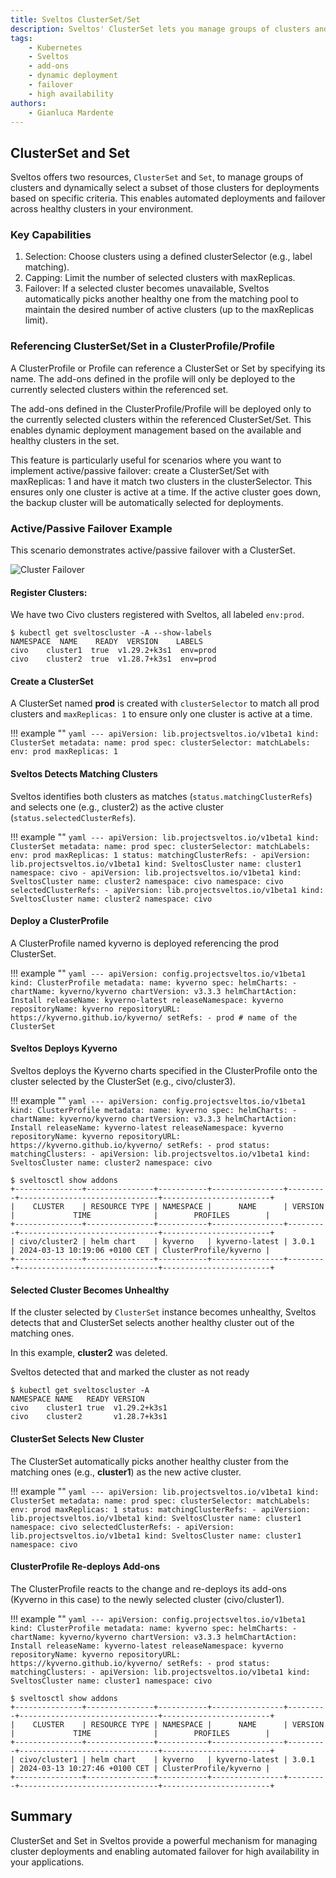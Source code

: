 ```yaml
---
title: Sveltos ClusterSet/Set
description: Sveltos' ClusterSet lets you manage groups of clusters and automatically deploy your applications to healthy ones. If a cluster fails, Sveltos automatically picks another to keep things running smoothly.
tags:
    - Kubernetes
    - Sveltos
    - add-ons
    - dynamic deployment
    - failover
    - high availability
authors:
    - Gianluca Mardente
---
```


## ClusterSet and Set

Sveltos offers two resources, `ClusterSet` and `Set`, to manage groups of clusters and dynamically select a subset of those clusters for deployments based on specific criteria. 
This enables automated deployments and failover across healthy clusters in your environment.

### Key Capabilities

1. Selection: Choose clusters using a defined clusterSelector (e.g., label matching).
2. Capping: Limit the number of selected clusters with maxReplicas.
3. Failover: If a selected cluster becomes unavailable, Sveltos automatically picks another healthy one from the matching pool to maintain the desired number of active clusters (up to the maxReplicas limit).

### Referencing ClusterSet/Set in a ClusterProfile/Profile
A ClusterProfile or Profile can reference a ClusterSet or Set by specifying its name. The add-ons defined in the profile will only be deployed to the currently selected clusters within the referenced set.

The add-ons defined in the ClusterProfile/Profile will be deployed only to the currently selected clusters within the referenced ClusterSet/Set. 
This enables dynamic deployment management based on the available and healthy clusters in the set.

This feature is particularly useful for scenarios where you want to implement active/passive failover: create a ClusterSet/Set with maxReplicas: 1 and have it match two clusters in the clusterSelector. 
This ensures only one cluster is active at a time. If the active cluster goes down, the backup cluster will be automatically selected for deployments.

### Active/Passive Failover Example

This scenario demonstrates active/passive failover with a ClusterSet.

![Cluster Failover](../assets/clusterset.gif)

#### Register Clusters: 

We have two Civo clusters registered with Sveltos, all labeled `env:prod`.

```
$ kubectl get sveltoscluster -A --show-labels
NAMESPACE  NAME    READY  VERSION    LABELS
civo    cluster1  true  v1.29.2+k3s1  env=prod
civo    cluster2  true  v1.28.7+k3s1  env=prod
```

#### Create a ClusterSet

A ClusterSet named __prod__ is created with `clusterSelector` to match all prod clusters and `maxReplicas: 1` to ensure only one cluster is active at a time.

!!! example ""
    ```yaml
    ---
    apiVersion: lib.projectsveltos.io/v1beta1
    kind: ClusterSet
    metadata:
      name: prod
    spec:
      clusterSelector:
        matchLabels:
          env: prod
      maxReplicas: 1
    ```

#### Sveltos Detects Matching Clusters
Sveltos identifies both clusters as matches (`status.matchingClusterRefs`) and selects one (e.g., cluster2) as the active cluster (`status.selectedClusterRefs`).

!!! example ""
    ```yaml
    ---
    apiVersion: lib.projectsveltos.io/v1beta1
    kind: ClusterSet
    metadata:
      name: prod
    spec:
      clusterSelector:
        matchLabels:
          env: prod
      maxReplicas: 1
    status:
      matchingClusterRefs:
      - apiVersion: lib.projectsveltos.io/v1beta1
        kind: SveltosCluster
        name: cluster1
        namespace: civo
      - apiVersion: lib.projectsveltos.io/v1beta1
        kind: SveltosCluster
        name: cluster2
        namespace: civo
      namespace: civo
      selectedClusterRefs:
      - apiVersion: lib.projectsveltos.io/v1beta1
        kind: SveltosCluster
        name: cluster2
        namespace: civo
    ```

#### Deploy a ClusterProfile
A ClusterProfile named kyverno is deployed referencing the prod ClusterSet.

!!! example ""
    ```yaml
    ---
    apiVersion: config.projectsveltos.io/v1beta1
    kind: ClusterProfile
    metadata:
      name: kyverno
    spec:
      helmCharts:
      - chartName: kyverno/kyverno
        chartVersion: v3.3.3
        helmChartAction: Install
        releaseName: kyverno-latest
        releaseNamespace: kyverno
        repositoryName: kyverno
        repositoryURL: https://kyverno.github.io/kyverno/
      setRefs:
      - prod # name of the ClusterSet
    ```

#### Sveltos Deploys Kyverno
Sveltos deploys the Kyverno charts specified in the ClusterProfile onto the cluster selected by the ClusterSet (e.g., civo/cluster3).

!!! example ""
    ```yaml
    ---
    apiVersion: config.projectsveltos.io/v1beta1
    kind: ClusterProfile
    metadata:
      name: kyverno
    spec:
      helmCharts:
      - chartName: kyverno/kyverno
        chartVersion: v3.3.3
        helmChartAction: Install
        releaseName: kyverno-latest
        releaseNamespace: kyverno
        repositoryName: kyverno
        repositoryURL: https://kyverno.github.io/kyverno/
      setRefs:
      - prod
    status:
      matchingClusters:
      - apiVersion: lib.projectsveltos.io/v1beta1
        kind: SveltosCluster
        name: cluster2
        namespace: civo
    ```

```
$ sveltosctl show addons  
+---------------+---------------+-----------+----------------+---------+-------------------------------+------------------------+
|    CLUSTER    | RESOURCE TYPE | NAMESPACE |      NAME      | VERSION |             TIME              |        PROFILES        |
+---------------+---------------+-----------+----------------+---------+-------------------------------+------------------------+
| civo/cluster2 | helm chart    | kyverno   | kyverno-latest | 3.0.1   | 2024-03-13 10:19:06 +0100 CET | ClusterProfile/kyverno |
+---------------+---------------+-----------+----------------+---------+-------------------------------+------------------------+
```

#### Selected Cluster Becomes Unhealthy

If the cluster selected by `ClusterSet` instance becomes unhealthy, Sveltos detects that and ClusterSet selects another healthy cluster out of the matching ones.

In this example, __cluster2__ was deleted.

Sveltos detected that and marked the cluster as not ready

```
$ kubectl get sveltoscluster -A
NAMESPACE NAME   READY VERSION
civo    cluster1 true  v1.29.2+k3s1
civo    cluster2       v1.28.7+k3s1
```

#### ClusterSet Selects New Cluster

The ClusterSet automatically picks another healthy cluster from the matching ones (e.g., __cluster1__) as the new active cluster.

!!! example ""
    ```yaml
    ---
    apiVersion: lib.projectsveltos.io/v1beta1
    kind: ClusterSet
    metadata:
      name: prod
    spec:
      clusterSelector:
        matchLabels:
          env: prod
      maxReplicas: 1
    status:
      matchingClusterRefs:
      - apiVersion: lib.projectsveltos.io/v1beta1
        kind: SveltosCluster
        name: cluster1
        namespace: civo
      selectedClusterRefs:
      - apiVersion: lib.projectsveltos.io/v1beta1
        kind: SveltosCluster
        name: cluster1
        namespace: civo
    ```

#### ClusterProfile Re-deploys Add-ons

The ClusterProfile reacts to the change and re-deploys its add-ons (Kyverno in this case) to the newly selected cluster (civo/cluster1).

!!! example ""
    ```yaml
    ---
    apiVersion: config.projectsveltos.io/v1beta1
    kind: ClusterProfile
    metadata:
      name: kyverno
    spec:
      helmCharts:
      - chartName: kyverno/kyverno
        chartVersion: v3.3.3
        helmChartAction: Install
        releaseName: kyverno-latest
        releaseNamespace: kyverno
        repositoryName: kyverno
        repositoryURL: https://kyverno.github.io/kyverno/
      setRefs:
      - prod
    status:
      matchingClusters:
      - apiVersion: lib.projectsveltos.io/v1beta1
        kind: SveltosCluster
        name: cluster1
        namespace: civo
    ```

```
$ sveltosctl show addons  
+---------------+---------------+-----------+----------------+---------+-------------------------------+------------------------+
|    CLUSTER    | RESOURCE TYPE | NAMESPACE |      NAME      | VERSION |             TIME              |        PROFILES        |
+---------------+---------------+-----------+----------------+---------+-------------------------------+------------------------+
| civo/cluster1 | helm chart    | kyverno   | kyverno-latest | 3.0.1   | 2024-03-13 10:27:46 +0100 CET | ClusterProfile/kyverno |
+---------------+---------------+-----------+----------------+---------+-------------------------------+------------------------+
```

## Summary

ClusterSet and Set in Sveltos provide a powerful mechanism for managing cluster deployments and enabling automated failover for high availability in your applications.
